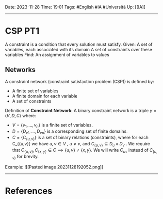 Date: 2023-11-28
Time: 19:01
Tags: #English #IA #Università 
Up: [[IA]]

---
# CSP PT1

A constraint is a condition that every solution must satisfy.
Given:
	A set of variables, each associated with its domain
	A set of constraints over these variables
Find:
	An assignment of variables to values

## Networks

A constraint network (constraint satisfaction problem (CSP)) is defined by:
- A finite set of variables
- A finite domain for each variable
- A set of constraints

Definition of **Constraint Network**: 
A binary constraint network is a triple $\gamma = (V, D, C)$ where:
- $V = \{v_1, . . . , v_n\}$ is a finite set of variables.
- $D = \{D_{v1} , . . . , D_{vn}\}$ is a corresponding set of finite domains.
- $C = \{C_{\{u,v\}}\}$ is a set of binary relations (constraints), where for each C_{\{u,v\}} we have $u, v \in V$ , $u \neq v$, and $C_{\{u,v\}} \subseteq D_u × D_v$ .
We require that $C_{\{u,v\}}, C_{\{x,y\}} \in C \implies \{u, v\} \neq \{x, y\}$. We will write $C_{uv}$ instead of $C_{\{u,v\}}$ for brevity.

Example:
![[Pasted image 20231128192052.png]]




---
# References
